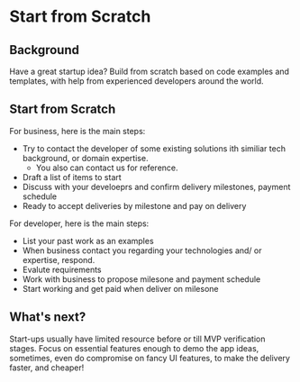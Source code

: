 # Start from Scratch

## Background

Have a great startup idea? Build from scratch based on code examples and templates, 
with help from experienced developers around the world.

## Start from Scratch

For business, here is the main steps:

* Try to contact the developer of some existing solutions ith similiar tech background, or domain expertise.
  * You also can contact us for reference.
* Draft a list of items to start
* Discuss with your develoeprs and confirm delivery milestones, payment schedule
* Ready to accept deliveries by milestone and pay on delivery

For developer, here is the main steps:

* List your past work as an examples
* When business contact you regarding your technologies and/ or expertise, respond.
* Evalute requirements
* Work with business to propose milesone and payment schedule
* Start working and get paid when deliver on milesone

## What's next?

Start-ups usually have limited resource before or till MVP verification stages.
Focus on essential features enough to demo the app ideas, sometimes, even do compromise
on fancy UI features, to make the delivery faster, and cheaper!
